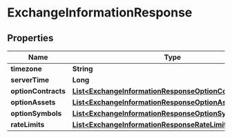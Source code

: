 

# ExchangeInformationResponse


## Properties

| Name | Type | Description | Notes |
|------------ | ------------- | ------------- | -------------|
|**timezone** | **String** |  |  [optional] |
|**serverTime** | **Long** |  |  [optional] |
|**optionContracts** | [**List&lt;ExchangeInformationResponseOptionContractsInner&gt;**](ExchangeInformationResponseOptionContractsInner.md) |  |  [optional] |
|**optionAssets** | [**List&lt;ExchangeInformationResponseOptionAssetsInner&gt;**](ExchangeInformationResponseOptionAssetsInner.md) |  |  [optional] |
|**optionSymbols** | [**List&lt;ExchangeInformationResponseOptionSymbolsInner&gt;**](ExchangeInformationResponseOptionSymbolsInner.md) |  |  [optional] |
|**rateLimits** | [**List&lt;ExchangeInformationResponseRateLimitsInner&gt;**](ExchangeInformationResponseRateLimitsInner.md) |  |  [optional] |



